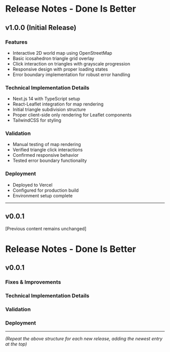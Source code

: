 # Release Notes - Done Is Better

## v1.0.0 (Initial Release)

### Features
- Interactive 2D world map using OpenStreetMap
- Basic icosahedron triangle grid overlay
- Click interaction on triangles with grayscale progression
- Responsive design with proper loading states
- Error boundary implementation for robust error handling

### Technical Implementation Details
- Next.js 14 with TypeScript setup
- React-Leaflet integration for map rendering
- Initial triangle subdivision structure
- Proper client-side only rendering for Leaflet components
- TailwindCSS for styling

### Validation
- Manual testing of map rendering
- Verified triangle click interactions
- Confirmed responsive behavior
- Tested error boundary functionality

### Deployment
- Deployed to Vercel
- Configured for production build
- Environment setup complete

---

## v0.0.1
[Previous content remains unchanged]

# Release Notes - Done Is Better

## v0.0.1

### Fixes & Improvements


### Technical Implementation Details


### Validation


### Deployment

---


*(Repeat the above structure for each new release, adding the newest entry at the top)*